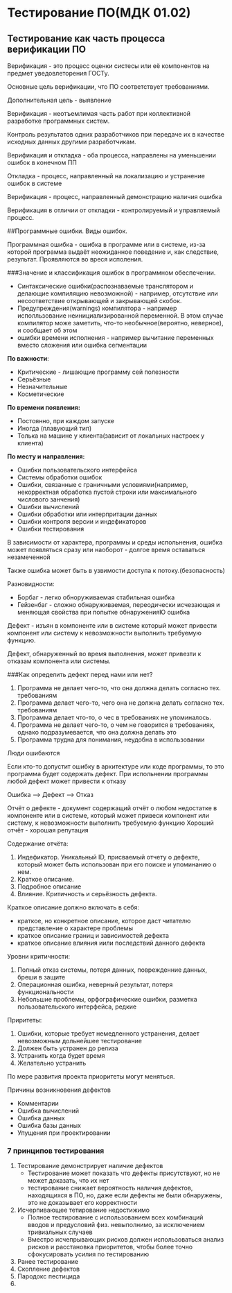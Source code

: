 Тестирование ПО(МДК 01.02)
==========================

Тестирование как часть процесса верификации ПО
----------------------------------------------

Верификация - это процесс оценки систесы или её компонентов на предмет
уведовлеторения ГОСТу.

Основные цель верификации, что ПО соответствует требованиями.

Дополнительная цель - выявление

Верификация - неотъемлимая часть работ при коллективной разработке программных
систем.

Контроль результатов одних разработчиков при передаче их в качестве исходных
данных другими разработчикам.

Верификация и откладка - оба процесса, направлены на уменьшении ошибок в
конечном ПП

Откладка - процесс, направленный на локализацию и устранение ошибок в системе

Верификация - процесс, направленный демонстрацию наличия ошибка

Верификация в отличии от откладки - контролируемый и управляемый процесс.


##Программные ошибки. Виды ошибок.

Программная ошибка - 
ошибка в программе или в системе, из-за которой программа выдаёт неожиданное поведение и, как следствие, результат. Проявляются во вреся исполения.

###Значение и классификация ошибок в программном обеспечении.
- Синтаксические ошибки(распознаваемые транслятором и делающие компиляцию невозможной) - например, отсутствие или несоответствие открывающей и закрывающей скобок.
- Предупреждения(warnings) компилятора - например исполльзование неинициализированной переменной.
В этом случае компилятор може заметить, что-то необычное(вероятно, неверное), и сообщает об этом
- ошибки времени исполнения - например вычитание переменных вместо сложения или ошибка сегментации

**По важности**:
- Критические - лишающие программу сей полезности
- Серьёзные
- Незначительные
- Косметические

**По времени появления:**
- Постоянно, при каждом запуске
- Иногда (плавующий тип)
- Толька на машине у клиента(зависит от локальных настроек у клиента)

**По месту и направления:**
- Ошибки пользовательского интерфейса
- Системы обработки ошибок
- Ошибки, связанные с граничными условиями(например, некорректная обработка пустой строки или максимального числового занчения)
- Ошибки вычислений
- Ошибки обработки или интерпритации данных 
- Ошибки контроля версии и индефикаторов
- Ошибки тестирования

В зависимости от характера, программы и среды испольнения, ошибка может появляться сразу или наоборот - долгое время оставаться незамеченной 

Также ошибка может быть в узвимости доступа к потоку.(безопасность)

Разновидности:
- Борбаг - легко обноруживаемая стабильная ошибка
- Гейзенбаг - сложно обнаруживаемая, переодически исчезающая и меняющая свойства при попытке обнаруженияЮ ошибка


Дефект - изъян в компоненте или в системе который может привести компонент или систему к невозможности выполнить требуемую функцию.
 
Дефект, обнаруженный во время выполнения, может привезти к отказам компонента или системы.

###Как определить дефект перед нами или нет?
1. Программа не делает чего-то, что она должна делать согласно тех. требованиям
2. Программа делает чего-то, чего она не должна делать согласно тех. требованиям
3. Программа делает что-то, о чес в требованиях не упоминалось.
4. Программа не делает чего-то, о чем не говорится в требованиях, однако подразумевается, что она должна делать это
5. Программа трудна для понимания, неудобна в использовании

Люди ошибаются 

Если кто-то допустит ошибку в архитектуре или коде программы, то это программа будет содержать дефект.
При испольнении программы любой дефект может привести к отказу

Ошибка --> Дефект --> Отказ

Отчёт о дефекте - документ содержащий отчёт о любом недостатке в компоненте или в системе, который может привеси компонент или систему, к невозможности выполнить требуемую функцию
Хороший отчёт - хорошая репутация

Содержание отчёта:
1. Индефикатор. Уникальный ID, присваемый отчету о дефекте, который может быть использован при его поиске и упоминанию о нем.
2. Краткое описание.
3. Подробное описание
4. Влияние. Критичность и серьёзность дефекта.

Краткое описание должно включать в себя:
- краткое, но конкретное описание, которое даст читателю представление о характере проблемы
- краткое описание границ и зависимостей дефекта
- краткое описание влияния иили последствий данного дефекта

Уровни критичности:
1. Полный отказ системы, потеря данных, поврежденние данных, бреши в защите
2. Операционная ошибка, неверный результат, потеря функциональности
3. Небольшие проблемы, орфографические ошибки, разметка пользовательского интерфейса, редкие

Приритеты:
1. Ошибки, которые требует немедленного устранения, делает невозможным дольнейшее тестирование
2. Должен быть устранен до релиза
3. Устранить когда будет время
4. Желательно устранить

По мере развития проекта приоритеты могут меняться.


Причины возникновения дефектов
- Комментарии
- Ошибка вычислений
- Ошибка данных
- Ошибка базы данных
- Упущения при проектировании


### 7 принципов тестирования
1. Тестирование демонстрирует наличие дефектов
    - Тестирование может показать что дефекты присутствуют, но не может доказать, что их нет
    - тестирование снижает вероятность наличия дефектов, находящихся в ПО, но, даже если дефекты не были обнаружены, это не доказывает его корректности
2. Исчерпивающее тетирование недостижимо
    - Полное тестирование с использованием всех комбинаций вводов и предусловий физ. невыполнимо, за исключением тривиальных случаев
    - Вместро исчепрывающих рисков должен использоваться анализ рисков и расстановка приоритетов, чтобы более точно сфокусировать усилия по тестированию
3. Ранее тестирование
4. Скопление дефектов 
5. Пародокс пестицида
6. 